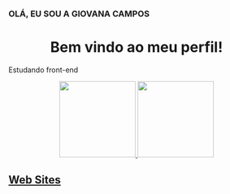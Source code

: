 ###  OLÁ, EU SOU A GIOVANA CAMPOS
<div align="center">
 <h1> Bem vindo ao meu perfil!</h1>
</div>
 <p> Estudando front-end</p>


<div align="center">
  <a href="https://github.com/ProjectCampos">
  <img height="150em"src="https://githubreadmestats.vercel.app/api?username=ProjectCampos&show_icons=true&theme=buefy&include_all_commits=true&count_private=true"/>
  <img height="150em" src="https://github-readme-stats.vercel.app/api/top-langs/?username=ProjectCampos&layout=compact&langs_count=7&theme=buefy"/>
</div>


<div>
  <h2> Web Sites </h1>
   <a href="https://img.shields.io/badge/HTML5-E34F26?style=for-the-badge&logo=html5&logoColor=white"></a>
   <a href="https://img.shields.io/badge/CSS3-1572B6?style=for-the-badge&logo=css3&logoColor=white"></a>
   <a href="https://img.shields.io/badge/JavaScript-323330?style=for-the-badge&logo=javascript&logoColor=F7DF1E"></a>
   <a href="https://img.shields.io/badge/C%23-239120?style=for-the-badge&logo=c-sharp&logoColor=white"></a>
  
</div>

  
 
